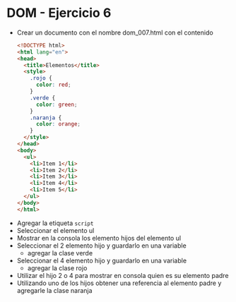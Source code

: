 # DOM - Ejercicio 6

* Crear un documento con el nombre dom_007.html con el contenido
  ```html
  <!DOCTYPE html>
  <html lang="en">
  <head>
    <title>Elementos</title>
    <style>
      .rojo {
        color: red;
      }
      .verde {
        color: green;
      }
      .naranja {
        color: orange;
      }
    </style>
  </head>
  <body>
    <ul>
      <li>Item 1</li>
      <li>Item 2</li>
      <li>Item 3</li>
      <li>Item 4</li>
      <li>Item 5</li>
    </ul>
  </body>
  </html>
  ```
* Agregar la etiqueta `script`
* Seleccionar el elemento ul
* Mostrar en la consola los elemento hijos del elemento ul
* Seleccionar el 2 elemento hijo y guardarlo en una variable
  * agregar la clase verde
* Seleccionar el 4 elemento hijo y guardarlo en una variable
  * agregar la clase rojo
* Utilizar el hijo 2 o 4 para mostrar en consola quien es su elemento padre
* Utilizando uno de los hijos obtener una referencia al elemento padre y agregarle la clase naranja